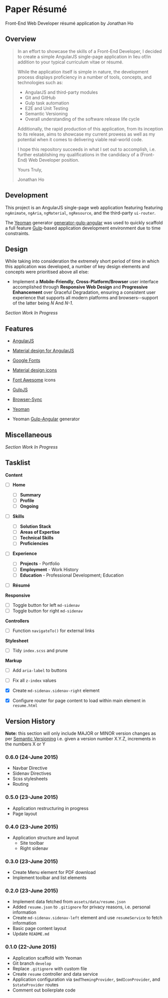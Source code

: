 # Paper Résumé

Front-End Web Developer résumé application by Jonathan Ho

## Overview

> In an effort to showcase the skills of a Front-End Developer, I decided to create a simple AngularJS single-page application in lieu of/in addition to your typical curriculum vitae or résumé.  
> 
> While the application itself is simple in nature, the development process displays proficiency in a number of tools, concepts, and technologies such as: 
> 
> * AngularJS and third-party modules
> * Git and GitHub 
> * Gulp task automation
> * E2E and Unit Testing
> * Semantic Versioning
> * Overall understanding of the software release life cycle
> 
> Additionally, the rapid production of this application, from its inception to its release, aims to showcase my current prowess as well as my potential when it comes to delivering viable real-world code.
>
> I hope this repository succeeds in what I set out to accomplish, i.e. further establishing my qualifications in the candidacy of a (Front-End) Web Developer position.
> 
> Yours Truly,
>
> Jonathan Ho


## Development

This project is an AngularJS single-page web application featuring featuring `ngAnimate`, `ngAria`, `ngMaterial`, `ngResource`, and the third-party `ui-router`.  

The [Yeoman](http://yeoman.io) generator [generator-gulp-angular](https://github.com/Swiip/generator-gulp-angular) was used to quickly scaffold a full feature [Gulp](gulpjs.com)-based application development environment due to time constraints.


## Design

While taking into consideration the extremely short period of time in which this application was developed, a number of key design elements and concepts were prioritised above all else:

 * Implement a **Mobile-Friendly**, **Cross-Platform/Browser** user interface accomplished through **Responsive Web Design** and **Progressive Enhancement** over Graceful Degradation, ensuring a consistent user experience that supports all modern platforms and browsers--support of the latter being *N* And *N-1*.


*Section Work In Progress*


## Features

* [AngularJS](https://angularjs.org)
* [Material design for AngularJS](https://material.angularjs.org)

* [Google Fonts](https://www.google.com/fonts)
* [Material design icons](http://google.github.io/material-design-icons/)
* [Font Awesome](https://github.com/FortAwesome/Font-Awesome) icons

* [GulpJS](http://gulpjs.com)
* [Browser-Sync](http://browsersync.io/)
* [Yeoman](http://yeoman.io)
* Yeoman [Gulp-Angular](https://github.com/Swiip/generator-gulp-angular) generator


## Miscellaneous

*Section Work In Progress*


## Tasklist

**Content**

 - [ ] **Home**
   - [ ] **Summary**
   - [ ] **Profile**
   - [ ] **Ongoing**
 - [ ] **Skills**
   - [ ] **Solution Stack**
   - [ ] **Areas of Expertise**
   - [ ] **Technical Skills** 
   - [ ] **Proficiencies**
 - [ ] **Experience**
   - [ ] **Projects** - Portfolio
   - [ ] **Employment** - Work History
   - [ ] **Education** - Professional Development; Education
 - [ ] **Résumé**


**Responsive**

 - [ ] Toggle button for left `md-sidenav`
 - [ ] Toggle button for right `md-sidenav`

**Controllers**

 - [ ] Function `navigateTo()` for external links

**Stylesheet**

 - [ ] Tidy `index.scss` and prune

**Markup**

 - [ ] Add `aria-label` to buttons
 - [ ] Fix all `z-index` values
 - [x] Create `md-sidenav.sidenav-right` element
 - [x] Configure router for page content to load within main element in `resume.html`


## Version History

**Note:** this section will only include MAJOR or MINOR version changes as per [Semantic Versioning](http://semver.org) i.e. given a version number X.Y.Z, increments in the numbers X or Y

### 0.6.0 (24-June 2015)

* Navbar Directive
* Sidenav Directives
* Scss stylesheets
* Routing

### 0.5.0 (23-June 2015)

* Application restructuring in progress
* Page layout

### 0.4.0 (23-June 2015)

* Application structure and layout
  * Site toolbar
  * Right sidenav

### 0.3.0 (23-June 2015)

* Create Menu element for PDF download
* Implement toolbar and list elements

### 0.2.0 (23-June 2015)

* Implement data fetched from `assets/data/resume.json`
* Added `resume.json` to `.gitignore` for privacy reasons, i.e. personal information
* Create `md-sidenav.sidenav-left` element and use `resumeService` to fetch information
* Basic page content layout
* Update `README.md`

### 0.1.0 (22-June 2015)

* Application scaffold with Yeoman
* Git branch `develop`
* Replace `.gitignore` with custom file
* Create `resume` controller and data service
* Application configuration via `$mdThemingProvider`, `$mdIconProvider`, and `$stateProvider` routes
* Comment out boilerplate code